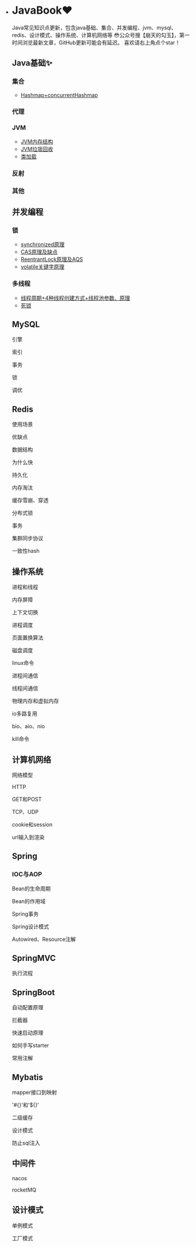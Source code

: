 - # JavaBook❤️

  Java常见知识点更新，包含java基础、集合、并发编程、jvm、mysql、redis、设计模式、操作系统、计算机网络等
  😳公众号搜【崩天的勾玉】，第一时间浏览最新文章，GitHub更新可能会有延迟。
  喜欢请右上角点个star！

  ## Java基础✨

  ### 集合

  - [Hashmap+concurrentHashmap](https://t.1yb.co/Bpzc)

  ### 代理

  ### JVM
  - [JVM内存结构](https://t.1yb.co/BYCS)
  - [JVM垃圾回收](https://t.1yb.co/C60M)
  - [类加载](https://t.1yb.co/CbVJ)

  ### 反射

  ### 其他

  ## 并发编程

  ### 锁

  - [synchronized原理](https://t.1yb.co/BpCJ)
  - [CAS原理及缺点](https://t.1yb.co/Bu90)
  - [ReentrantLock原理及AQS](https://t.1yb.co/Bxo8)
  - [volatile关键字原理](https://t.1yb.co/BDWy)

  ### 多线程
  - [线程周期+4种线程创建方式+线程池参数、原理](https://t.1yb.co/BKg5)
  - [死锁](https://t.1yb.co/BROq)

  ## MySQL

  引擎

  索引

  事务

  锁

  调优

  ## Redis

  使用场景

  优缺点

  数据结构

  为什么快

  持久化

  内存淘汰

  缓存雪崩、穿透

  分布式锁

  事务

  集群同步协议

  一致性hash

  ## 操作系统

  进程和线程

  内存屏障

  上下文切换

  进程调度

  页面置换算法

  磁盘调度

  linux命令

  进程间通信

  线程间通信

  物理内存和虚拟内存

  io多路复用

  bio、aio、nio

  kill命令

  ## 计算机网络

  网络模型

  HTTP

  GET和POST

  TCP、UDP

  cookie和session

  url输入到渲染

  ## Spring

  ### IOC与AOP

  Bean的生命周期

  Bean的作用域

  Spring事务

  Spring设计模式

  Autowired、Resource注解

  ## SpringMVC

  执行流程

  ## SpringBoot

  自动配置原理

  拦截器

  快速启动原理

  如何手写starter

  常用注解

  ## Mybatis

  mapper接口到映射

  '#{}'和'${}'

  二级缓存

  设计模式

  防止sql注入

  ## 中间件

  nacos

  rocketMQ

  ## 设计模式

  单例模式

  工厂模式

  

  

